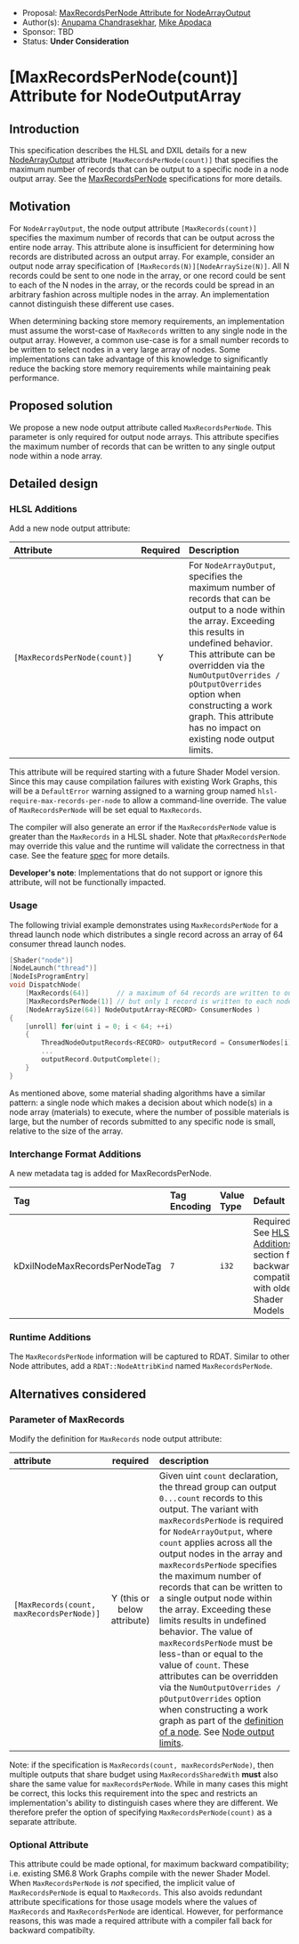 <!-- {% raw %} -->

* Proposal: [MaxRecordsPerNode Attribute for NodeArrayOutput](NNNN-filename.md)
* Author(s): [Anupama Chandrasekhar](https://github.com/anupamachandra), [Mike Apodaca](https://github.com/mapodaca-nv)
* Sponsor: TBD
* Status: **Under Consideration**

# [MaxRecordsPerNode(count)] Attribute for NodeOutputArray

## Introduction

This specification describes the HLSL and DXIL details for a new [NodeArrayOutput](https://microsoft.github.io/DirectX-Specs/d3d/WorkGraphs.html#node-output-attributes) attribute `[MaxRecordsPerNode(count)]` that specifies the maximum number of records that can be output to a specific node in a node output array. See the [MaxRecordsPerNode]() specifications for more details.

## Motivation

For `NodeArrayOutput`, the node output attribute `[MaxRecords(count)]` specifies the maximum number of records that can
be output across the entire node array.  This attribute alone is insufficient for determining how records are
distributed across an output array.  For example, consider an output node array specification of
`[MaxRecords(N)][NodeArraySize(N)]`. All N records could be sent to one node in the array, or one record could be
sent to each of the N nodes in the array, or the records could be spread in an arbitrary fashion across multiple nodes
in the array.  An implementation cannot distinguish these different use cases.

When determining backing store memory requirements, an implementation must assume the worst-case of `MaxRecords` written
to any single node in the output array.  However, a common use-case is for a small number records to be written to
select nodes in a very large array of nodes.  Some implementations can take advantage of this knowledge to significantly
reduce the backing store memory requirements while maintaining peak performance.

## Proposed solution

We propose a new node output attribute called `MaxRecordsPerNode`. This parameter is only required for output node
arrays.  This attribute specifies the maximum number of records that can be written to any single output node within a
node array.

## Detailed design

### HLSL Additions

Add a new node output attribute:

| Attribute | Required | Description |
|:---       |:--------:|:------------|
| `[MaxRecordsPerNode(count)]` | Y | For `NodeArrayOutput`, specifies the maximum number of records that can be output to a node within the array.  Exceeding this results in undefined behavior.  This attribute can be overridden via the `NumOutputOverrides / pOutputOverrides` option when constructing a work graph.  This attribute has no impact on existing node output limits. |

This attribute will be required starting with a future Shader Model version.
Since this may cause compilation failures with existing Work Graphs, this will
be a `DefaultError` warning assigned to a warning group named
`hlsl-require-max-records-per-node` to allow a command-line override.
The value of `MaxRecordsPerNode` will be set equal to `MaxRecords`.

The compiler will also generate an error if the `MaxRecordsPerNode` value is greater than the `MaxRecords` in a HLSL shader. Note that `pMaxRecordsPerNode` may override this value and the runtime will validate the correctness in that case. See the feature [spec]() for more details.

**Developer's note**: Implementations that do not support or ignore this attribute, will not be functionally impacted.

### Usage

The following trivial example demonstrates using `MaxRecordsPerNode` for a thread launch node which distributes
a single record across an array of 64 consumer thread launch nodes.

```cpp
[Shader("node")]
[NodeLaunch("thread")]
[NodeIsProgramEntry]
void DispatchNode(
    [MaxRecords(64)]       // a maximum of 64 records are written to output node array,
    [MaxRecordsPerNode(1)] // but only 1 record is written to each node in the array
    [NodeArraySize(64)] NodeOutputArray<RECORD> ConsumerNodes )
{
    [unroll] for(uint i = 0; i < 64; ++i)
    {
        ThreadNodeOutputRecords<RECORD> outputRecord = ConsumerNodes[i].GetThreadNodeOutputRecords(1);
        ...
        outputRecord.OutputComplete();
    }
}
```

As mentioned above, some material shading algorithms have a similar pattern: a single node which makes a decision about
which node(s) in a node array (materials) to execute, where the number of possible materials is large, but the number of
records submitted to any specific node is small, relative to the size of the array.

### Interchange Format Additions

A new metadata tag is added for MaxRecordsPerNode.

|Tag                            |Tag Encoding     |Value Type     |Default     |
|:------------------            |:----------------|:--------------|:-----------|
|kDxilNodeMaxRecordsPerNodeTag  |`7`              |`i32`          |Required, See [HLSL Additions](#hlsl-additions) section for backward compatibility with older Shader Models    |  

### Runtime Additions

The `MaxRecordsPerNode` information will be captured to RDAT. Similar to other Node attributes, add a `RDAT::NodeAttribKind` named `MaxRecordsPerNode`.

## Alternatives considered

### Parameter of MaxRecords

Modify the definition for `MaxRecords` node output attribute:

| attribute | required | description |
|:---       |:--------:|:------------|
| `[MaxRecords(count, maxRecordsPerNode)]` | Y (this or below attribute) | Given uint `count` declaration, the thread group can output `0...count` records to this output.  The variant with `maxRecordsPerNode` is required for `NodeArrayOutput`, where `count` applies across all the output nodes in the array and `maxRecordsPerNode` specifies the maximum number of records that can be written to a single output node within the array.  Exceeding these limits results in undefined behavior.  The value of `maxRecordsPerNode` must be less-than or equal to the value of `count`.  These attributes can be overridden via the `NumOutputOverrides / pOutputOverrides` option when constructing a work graph as part of the [definition of a node]().  See [Node output limits](). |

Note: if the specification is `MaxRecords(count, maxRecordsPerNode)`, then multiple outputs that share budget using
`MaxRecordsSharedWith` **must** also share the same value for `maxRecordsPerNode`.  While in many cases this might be
correct, this locks this requirement into the spec and restricts an implementation's ability to distinguish cases where
they are different. We therefore prefer the option of specifying `MaxRecordsPerNode(count)` as a separate attribute.

### Optional Attribute

This attribute could be made optional, for maximum backward compatibility; i.e. existing SM6.8 Work Graphs compile with
the newer Shader Model.  When `MaxRecordsPerNode` is _not_ specified, the implicit value of `MaxRecordsPerNode` is
equal to `MaxRecords`.  This also avoids redundant attribute specifications for those usage models where the values of
`MaxRecords` and `MaxRecordsPerNode` are identical. However, for performance reasons, this was made a required
attribute with a compiler fall back for backward compatibilty.

<!-- {% endraw %} -->
